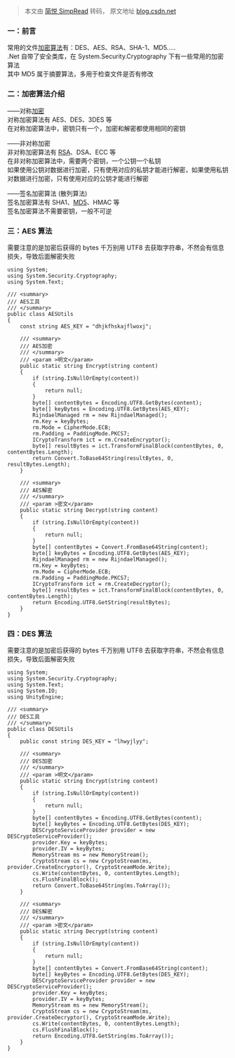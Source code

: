 > 本文由 [简悦 SimpRead](http://ksria.com/simpread/) 转码， 原文地址 [blog.csdn.net](https://blog.csdn.net/LLLLL__/article/details/112860102?ops_request_misc=&request_id=&biz_id=102&utm_term=Unity%E4%BD%BF%E7%94%A8RSA%E9%9D%9E%E5%AF%B9%E7%A7%B0%E5%8A%A0%E5%AF%86&utm_medium=distribute.pc_search_result.none-task-blog-2~all~sobaiduweb~default-1-112860102.142^v40^pc_rank_34_1,185^v2^control&spm=1018.2226.3001.4187)

### 一：前言

常用的文件[加密算法](https://so.csdn.net/so/search?q=%E5%8A%A0%E5%AF%86%E7%AE%97%E6%B3%95&spm=1001.2101.3001.7020)有：DES、AES、RSA、SHA-1、MD5.....  
.Net 自带了安全类库，在 System.Security.Cryptography 下有一些常用的加密算法  
其中 MD5 属于摘要算法，多用于检查文件是否有修改

### 二：加密算法介绍

——对称[加密](https://so.csdn.net/so/search?q=%E5%8A%A0%E5%AF%86&spm=1001.2101.3001.7020)  
对称加密算法有 AES、DES、3DES 等  
在对称加密算法中，密钥只有一个，加密和解密都使用相同的密钥

——非对称加密  
非对称加密算法有 [RSA](https://so.csdn.net/so/search?q=RSA&spm=1001.2101.3001.7020)、DSA、ECC 等  
在非对称加密算法中，需要两个密钥，一个公钥一个私钥  
如果使用公钥对数据进行加密，只有使用对应的私钥才能进行解密，如果使用私钥对数据进行加密，只有使用对应的公钥才能进行解密

——签名加密算法 (散列算法)  
签名加密算法有 SHA1、[MD5](https://so.csdn.net/so/search?q=MD5&spm=1001.2101.3001.7020)、HMAC 等  
签名加密算法不需要密钥，一般不可逆

### 三：AES 算法

需要注意的是加密后获得的 bytes 千万别用 UTF8 去获取字符串，不然会有信息损失，导致后面解密失败

```
using System;
using System.Security.Cryptography;
using System.Text;
 
/// <summary>
/// AES工具
/// </summary>
public class AESUtils
{
    const string AES_KEY = "dhjkfhskajflwoxj";
 
    /// <summary>
    /// AES加密
    /// </summary>
    /// <param >明文</param>
    public static string Encrypt(string content)
    {
        if (string.IsNullOrEmpty(content))
        {
            return null;
        }
        byte[] contentBytes = Encoding.UTF8.GetBytes(content);
        byte[] keyBytes = Encoding.UTF8.GetBytes(AES_KEY);
        RijndaelManaged rm = new RijndaelManaged();
        rm.Key = keyBytes;
        rm.Mode = CipherMode.ECB;
        rm.Padding = PaddingMode.PKCS7;
        ICryptoTransform ict = rm.CreateEncryptor();
        byte[] resultBytes = ict.TransformFinalBlock(contentBytes, 0, contentBytes.Length);
        return Convert.ToBase64String(resultBytes, 0, resultBytes.Length);
    }
 
    /// <summary>
    /// AES解密
    /// </summary>
    /// <param >密文</param>
    public static string Decrypt(string content)
    {
        if (string.IsNullOrEmpty(content))
        {
            return null;
        }
        byte[] contentBytes = Convert.FromBase64String(content);
        byte[] keyBytes = Encoding.UTF8.GetBytes(AES_KEY);
        RijndaelManaged rm = new RijndaelManaged();
        rm.Key = keyBytes;
        rm.Mode = CipherMode.ECB;
        rm.Padding = PaddingMode.PKCS7;
        ICryptoTransform ict = rm.CreateDecryptor();
        byte[] resultBytes = ict.TransformFinalBlock(contentBytes, 0, contentBytes.Length);
        return Encoding.UTF8.GetString(resultBytes);
    }
}
```

### 四：DES 算法

需要注意的是加密后获得的 bytes 千万别用 UTF8 去获取字符串，不然会有信息损失，导致后面解密失败

```
using System;
using System.Security.Cryptography;
using System.Text;
using System.IO;
using UnityEngine;
 
/// <summary>
/// DES工具
/// </summary>
public class DESUtils
{
    public const string DES_KEY = "lhwyjlyy";
 
    /// <summary>
    /// DES加密
    /// </summary>
    /// <param >明文</param>
    public static string Encrypt(string content)
    {
        if (string.IsNullOrEmpty(content))
        {
            return null;
        }
        byte[] contentBytes = Encoding.UTF8.GetBytes(content);
        byte[] keyBytes = Encoding.UTF8.GetBytes(DES_KEY);
        DESCryptoServiceProvider provider = new DESCryptoServiceProvider();
        provider.Key = keyBytes;
        provider.IV = keyBytes;
        MemoryStream ms = new MemoryStream();
        CryptoStream cs = new CryptoStream(ms, provider.CreateEncryptor(), CryptoStreamMode.Write);
        cs.Write(contentBytes, 0, contentBytes.Length);
        cs.FlushFinalBlock();
        return Convert.ToBase64String(ms.ToArray());
    }
 
    /// <summary>
    /// DES解密
    /// </summary>
    /// <param >密文</param>
    public static string Decrypt(string content)
    {
        if (string.IsNullOrEmpty(content))
        {
            return null;
        }
        byte[] contentBytes = Convert.FromBase64String(content);
        byte[] keyBytes = Encoding.UTF8.GetBytes(DES_KEY);
        DESCryptoServiceProvider provider = new DESCryptoServiceProvider();
        provider.Key = keyBytes;
        provider.IV = keyBytes;
        MemoryStream ms = new MemoryStream();
        CryptoStream cs = new CryptoStream(ms, provider.CreateDecryptor(), CryptoStreamMode.Write);
        cs.Write(contentBytes, 0, contentBytes.Length);
        cs.FlushFinalBlock();
        return Encoding.UTF8.GetString(ms.ToArray());
    }
}
```